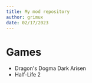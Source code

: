 ```yaml
---
title: My mod repository
author: grimux
date: 02/17/2023
---
```


Games
=====
- Dragon's Dogma Dark Arisen
- Half-Life 2
